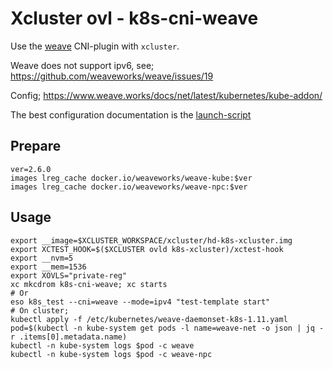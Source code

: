 # Xcluster ovl - k8s-cni-weave

Use the [weave](https://www.weave.works/) CNI-plugin with `xcluster`.

Weave does not support ipv6, see; https://github.com/weaveworks/weave/issues/19

Config; https://www.weave.works/docs/net/latest/kubernetes/kube-addon/

The best configuration documentation is the
[launch-script](https://github.com/weaveworks/weave/blob/master/prog/weave-kube/launch.sh)



## Prepare

```
ver=2.6.0
images lreg_cache docker.io/weaveworks/weave-kube:$ver
images lreg_cache docker.io/weaveworks/weave-npc:$ver
```

## Usage

```
export __image=$XCLUSTER_WORKSPACE/xcluster/hd-k8s-xcluster.img
export XCTEST_HOOK=$($XCLUSTER ovld k8s-xcluster)/xctest-hook
export __nvm=5
export __mem=1536
export XOVLS="private-reg"
xc mkcdrom k8s-cni-weave; xc starts
# Or
eso k8s_test --cni=weave --mode=ipv4 "test-template start"
# On cluster;
kubectl apply -f /etc/kubernetes/weave-daemonset-k8s-1.11.yaml
pod=$(kubectl -n kube-system get pods -l name=weave-net -o json | jq -r .items[0].metadata.name)
kubectl -n kube-system logs $pod -c weave
kubectl -n kube-system logs $pod -c weave-npc
```

